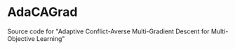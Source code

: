 # AdaCAGrad
Source code for "Adaptive Conflict-Averse Multi-Gradient Descent for Multi-Objective Learning"
